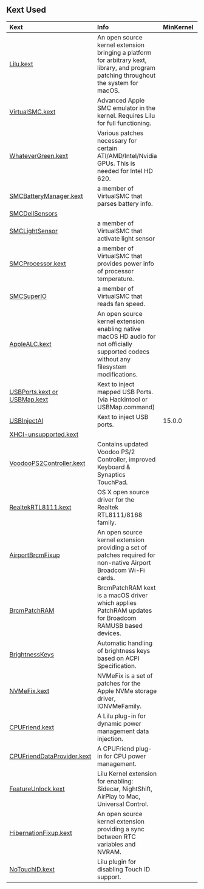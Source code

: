 ## Kext Used 
 
Kext | Info | MinKernel | MaxKernel
:---------|:---------|:---------|:---------
[Lilu.kext](https://github.com/acidanthera/Lilu) | An open source kernel extension bringing a platform for arbitrary kext, library, and program patching throughout the system for macOS. |  |
[VirtualSMC.kext](https://github.com/acidanthera/VirtualSMC) | Advanced Apple SMC emulator in the kernel. Requires Lilu for full functioning.
[WhateverGreen.kext](https://github.com/acidanthera/WhateverGreen) | Various patches necessary for certain ATI/AMD/Intel/Nvidia GPUs. This is needed for Intel HD 620.
[SMCBatteryManager.kext](https://github.com/acidanthera/VirtualSMC) | a member of VirtualSMC that parses battery info.
[SMCDellSensors](https://github.com/acidanthera/VirtualSMC) | 
[SMCLightSensor](https://github.com/acidanthera/VirtualSMC) | a member of VirtualSMC that activate light sensor
[SMCProcessor.kext](https://github.com/acidanthera/VirtualSMC) | a member of VirtualSMC that provides power info of processor temperature.
[SMCSuperIO](https://github.com/acidanthera/VirtualSMC) | a member of VirtualSMC that reads fan speed.
[AppleALC.kext](https://github.com/acidanthera/AppleALC) | An open source kernel extension enabling native macOS HD audio for not officially supported codecs without any filesystem modifications.
[USBPorts.kext or USBMap.kext](https://www.youtube.com/watch?v=rlTDHkPzjAk&t=654s) | Kext to inject mapped USB Ports. (via Hackintool or USBMap.command)
[USBInjectAl](https://github.com/Sniki/OS-X-USB-Inject-All) | Kext to inject USB ports. | 15.0.0 | |
[XHCI-unsupported.kext](https://disk.yandex.com.tr/d/OeeRKeeHThqYxQ) | 
[VoodooPS2Controller.kext](https://github.com/acidanthera/VoodooPS2) | Contains updated Voodoo PS/2 Controller, improved Keyboard & Synaptics TouchPad.
[RealtekRTL8111.kext](https://github.com/Mieze/RTL8111_driver_for_OS_X) | OS X open source driver for the Realtek RTL8111/8168 family.
[AirportBrcmFixup](https://github.com/acidanthera/AirportBrcmFixup) | An open source kernel extension providing a set of patches required for non-native Airport Broadcom Wi-Fi cards.
[BrcmPatchRAM](https://github.com/acidanthera/BrcmPatchRAM) | BrcmPatchRAM kext is a macOS driver which applies PatchRAM updates for Broadcom RAMUSB based devices.
[BrightnessKeys](https://github.com/acidanthera/BrightnessKeys) | Automatic handling of brightness keys based on ACPI Specification.
[NVMeFix.kext](https://github.com/acidanthera/NVMeFix) | NVMeFix is a set of patches for the Apple NVMe storage driver, IONVMeFamily.
[CPUFriend.kext](https://github.com/acidanthera/CPUFriend) | A Lilu plug-in for dynamic power management data injection.
[CPUFriendDataProvider.kext](https://github.com/acidanthera/CPUFriend) | A CPUFriend plug-in for CPU power management.
[FeatureUnlock.kext](https://github.com/acidanthera/FeatureUnlock) | Lilu Kernel extension for enabling: Sidecar, NightShift, AirPlay to Mac, Universal Control.
[HibernationFixup.kext](https://github.com/acidanthera/HibernationFixup) | An open source kernel extension providing a sync between RTC variables and NVRAM.
[NoTouchID.kext](https://github.com/al3xtjames/NoTouchID) | Lilu plugin for disabling Touch ID support.
